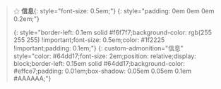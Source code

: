 > ⚝ **信息**{: style="font-size: 0.5em;"}
> {: style="padding: 0em 0em 0em 0.2em;"}
>
>>
> {: style="border-left: 0.1em solid #f6f7f7;background-color: rgb(255 255 255) !important;font-size: 0.5em;color: #1f2225 !important;padding: 0.1em;"}
{: custom-admonition="信息" style="color: #64dd17;font-size: 2em;position: relative;display: block;border-left: 0.15em solid #64dd17;background-color: #effce7;padding: 0.01em;box-shadow: 0.05em 0.05em 0.1em #AAAAAA;"}